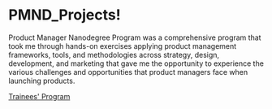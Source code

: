 # PMND_Projects!
Product Manager Nanodegree Program was a comprehensive program that took me through hands-on exercises applying product management frameworks, tools, and methodologies across strategy, design, development, and marketing that gave me the opportunity to experience the various challenges and opportunities that product managers face when launching products.

[Trainees' Program](https://user-images.githubusercontent.com/52233759/201512716-8c0ac0a3-53e6-4081-9d95-dfcbcc5b2eab.png)
